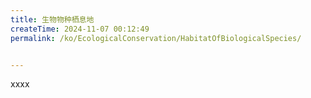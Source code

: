 ```yaml
---
title: 生物物种栖息地
createTime: 2024-11-07 00:12:49
permalink: /ko/EcologicalConservation/HabitatOfBiologicalSpecies/


---
```


xxxx